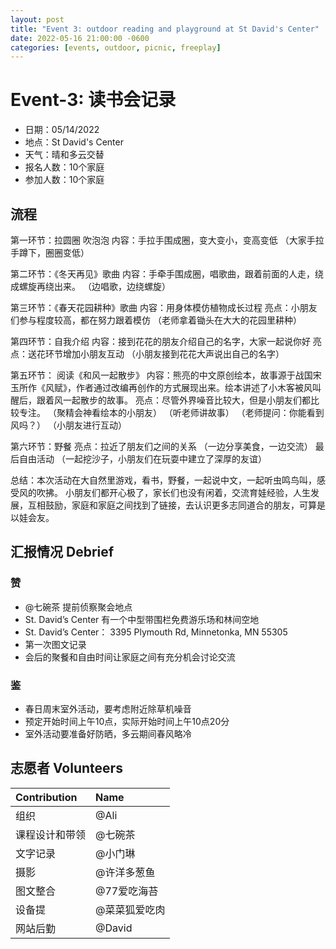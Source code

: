 ```yaml
---
layout: post
title: "Event 3: outdoor reading and playground at St David's Center"
date: 2022-05-16 21:00:00 -0600
categories: [events, outdoor, picnic, freeplay]
---
```



# Event-3: 读书会记录

- 日期：05/14/2022
- 地点：St David's Center
- 天气：晴和多云交替
- 报名人数：10个家庭
- 参加人数：10个家庭

## 流程 

第一环节：拉圆圈 吹泡泡
内容：手拉手围成圈，变大变小，变高变低
（大家手拉手蹲下，圈圈变低）

第二环节：《冬天再见》歌曲
内容：手牵手围成圈，唱歌曲，跟着前面的人走，绕成螺旋再绕出来。
（边唱歌，边绕螺旋）

第三环节：《春天花园耕种》歌曲
内容：用身体模仿植物成长过程 
亮点：小朋友们参与程度较高，都在努力跟着模仿 
（老师拿着锄头在大大的花园里耕种）

第四环节：自我介绍
内容：接到花花的朋友介绍自己的名字，大家一起说你好
亮点：送花环节增加小朋友互动
（小朋友接到花花大声说出自己的名字）

第五环节： 阅读《和风一起散步》
内容：熊亮的中文原创绘本，故事源于战国宋玉所作《风赋》，作者通过改编再创作的方式展现出来。绘本讲述了小木客被风叫醒后，跟着风一起散步的故事。
亮点：尽管外界噪音比较大，但是小朋友们都比较专注。
（聚精会神看绘本的小朋友）
（听老师讲故事） 
（老师提问：你能看到风吗？）
（小朋友进行互动）

第六环节：野餐
亮点：拉近了朋友们之间的关系
（一边分享美食，一边交流）
最后自由活动
（一起挖沙子，小朋友们在玩耍中建立了深厚的友谊）

总结：本次活动在大自然里游戏，看书，野餐，一起说中文，一起听虫鸣鸟叫，感受风的吹拂。
小朋友们都开心极了，家长们也没有闲着，交流育娃经验，人生发展，互相鼓励，家庭和家庭之间找到了链接，去认识更多志同道合的朋友，可算是以娃会友。

## 汇报情况 Debrief

### 赞

- @七碗茶 提前侦察聚会地点
- St. David’s Center 有一个中型带围栏免费游乐场和林间空地
- St. David’s Center： 3395 Plymouth Rd, Minnetonka, MN 55305 
- 第一次图文记录
- 会后的聚餐和自由时间让家庭之间有充分机会讨论交流

### 鉴

- 春日周末室外活动，要考虑附近除草机噪音
- 预定开始时间上午10点，实际开始时间上午10点20分
- 室外活动要准备好防晒，多云期间春风略冷

## 志愿者 Volunteers

| Contribution   | Name          |
| :------------- | :------------ |
| 组织           | @Ali          |
| 课程设计和带领 | @七碗茶       |
| 文字记录       | @小门琳       |
| 摄影           | @许洋多葱鱼   |
| 图文整合       | @77爱吃海苔   |
| 设备提         | @菜菜狐爱吃肉 |
| 网站后勤       | @David        |

